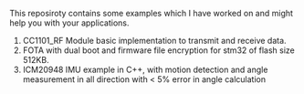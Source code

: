 This reposiroty contains some examples which I have worked on and might help you with your applications.

1. CC1101_RF Module basic implementation to transmit and receive data.
2. FOTA with dual boot and firmware file encryption for stm32 of flash size 512KB.
3. ICM20948 IMU example in C++, with motion detection and angle measurement in all direction with < 5% error in angle calculation

